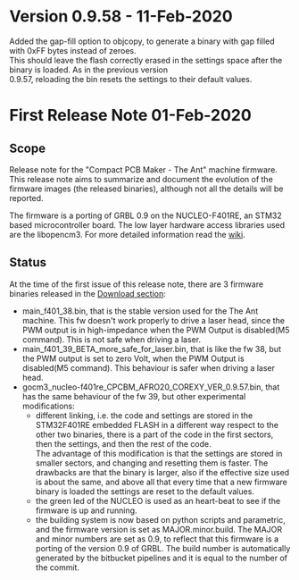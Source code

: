 # Version 0.9.58 - 11-Feb-2020
Added the gap-fill option to objcopy, to generate a binary with gap filled with 0xFF bytes instead of zeroes.  
This should leave the flash correctly erased in the settings space after the binary is loaded. As in the previous version  
0.9.57, reloading the bin resets the settings to their default values. 

# First Release Note 01-Feb-2020

## Scope

Release note for the "Compact PCB Maker - The Ant" machine firmware.  
This release note aims to summarize and document the evolution of the firmware images (the released binaries), although not all the details will be reported.  

The firmware is a porting of GRBL 0.9 on the NUCLEO-F401RE, an STM32 based microcontroller board. The low layer hardware access libraries used are the libopencm3.
For more detailed information read the [wiki](https://bitbucket.org/compactpcbmaker/cpcbm/wiki/Index.wiki). 

## Status  

At the time of the first issue of this release note, there are 3 firmware binaries released in the [Download section](https://bitbucket.org/compactpcbmaker/cpcbm/downloads/):

- main_f401_38.bin, that is the stable version used for the The Ant machine. This fw doesn't work properly to drive a laser head, since the PWM output is in high-impedance when the PWM Output is disabled(M5 command). This is not safe when driving a laser. 
- main_f401_39_BETA_more_safe_for_laser.bin, that is like the fw 38, but the PWM output is set to zero Volt, when the PWM Output is disabled(M5 command). This behaviour is safer when driving a laser head.
- gocm3_nucleo-f401re_CPCBM_AFRO20_COREXY_VER_0.9.57.bin, that has the same behaviour of the fw 39, but other experimental modifications:
	- different linking, i.e. the code and settings are stored in the STM32F401RE embedded FLASH in a different way respect to the other two binaries, there is a part of the code in the first sectors, then the settings, and then the rest of the code.  
	The advantage of this modification is that the settings are stored in smaller sectors, and changing and resetting them is faster. The drawbacks are that the binary is larger, also if the effective size used is about the same, and above all that every time that a new firmware binary is loaded the settings are reset to the default values.
	- the green led of the NUCLEO is used as an heart-beat to see if the firmware is up and running.
	- the building system is now based on python scripts and parametric, and the firmware version is set as MAJOR.minor.build. The MAJOR and minor numbers are set as 0.9, to reflect that this firmware is a porting of the version 0.9 of GRBL. The build number is automatically generated by the bitbucket pipelines and it is equal to the number of the commit.